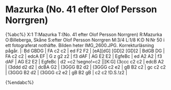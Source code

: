 # Mazurka (No. 41 efter Olof Persson Norrgren)

{%abc%}
X:1
T:Mazurka
T:(No. 41 efter Olof Persson Norrgren)
R:Mazurka
O:Billeberga, Skåne
S:efter Olof Persson Norrgren
M:3/4
L:1/8
K:D
N:Nr 50 i ett fotograferat nothäfte. Bilden heter IMG_2600.JPG. Korrekturläsning pågår.
|: Bd GBDG | FA c2 c2 | ed F2 F2 |
[eA][dG] [GD]2 [GD]2 | BdGB DG | FA c2 c2 | edcA EF | G z g2 z2 |
f3 dAF | AG E2 E2 | EgfeBc | ed A2 A2 | f3 dAF | AG E2 E2 |
EgfeBc | d2 =c2 !segno!=c2 ||[K:G] (3ccc c2 c2 | edcB A2 | (3ddd d2 d2 |
dcBA G2 | (3GGG B2 d2 | (3GGG c2 e2 | gB B2 c2 | gc c2 c2 | (3GGG B2 d2 |
(3GGG c2 e2 | gB B2 gB | c2 c2 !D.S.!z2 |


{%endabc%}

